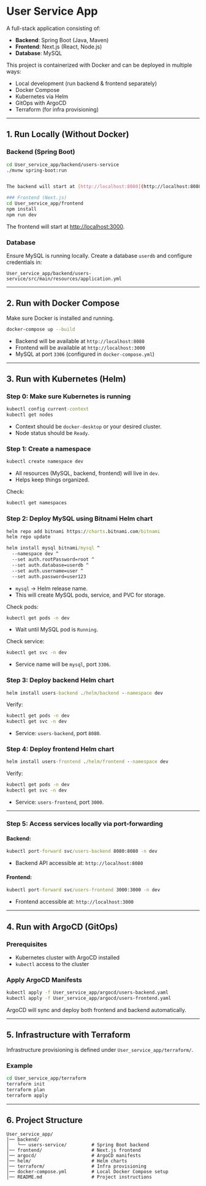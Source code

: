 
# User Service App

A full-stack application consisting of:
- **Backend**: Spring Boot (Java, Maven)  
- **Frontend**: Next.js (React, Node.js)  
- **Database**: MySQL  

This project is containerized with Docker and can be deployed in multiple ways:
- Local development (run backend & frontend separately)
- Docker Compose
- Kubernetes via Helm
- GitOps with ArgoCD
- Terraform (for infra provisioning)

---

## 1. Run Locally (Without Docker)

### Backend (Spring Boot)
```bash
cd User_service_app/backend/users-service
./mvnw spring-boot:run


The backend will start at [http://localhost:8080](http://localhost:8080).

### Frontend (Next.js)
cd User_service_app/frontend
npm install
npm run dev
```

The frontend will start at [http://localhost:3000](http://localhost:3000).

### Database

Ensure MySQL is running locally.
Create a database `userdb` and configure credentials in:

```
User_service_app/backend/users-service/src/main/resources/application.yml
```

---

## 2. Run with Docker Compose

Make sure Docker is installed and running.

```bash
docker-compose up --build
```

* Backend will be available at `http://localhost:8080`
* Frontend will be available at `http://localhost:3000`
* MySQL at port `3306` (configured in `docker-compose.yml`)

---

## 3. Run with Kubernetes (Helm)



### **Step 0: Make sure Kubernetes is running**

```cmd
kubectl config current-context
kubectl get nodes
```

* Context should be `docker-desktop` or your desired cluster.
* Node status should be `Ready`.


### **Step 1: Create a namespace**

```cmd
kubectl create namespace dev
```

* All resources (MySQL, backend, frontend) will live in `dev`.
* Helps keep things organized.

Check:

```cmd
kubectl get namespaces
```



### **Step 2: Deploy MySQL using Bitnami Helm chart**

```cmd
helm repo add bitnami https://charts.bitnami.com/bitnami
helm repo update

helm install mysql bitnami/mysql ^
  --namespace dev ^
  --set auth.rootPassword=root ^
  --set auth.database=userdb ^
  --set auth.username=user ^
  --set auth.password=user123
```

* `mysql` → Helm release name.
* This will create MySQL pods, service, and PVC for storage.

Check pods:

```cmd
kubectl get pods -n dev
```

* Wait until MySQL pod is `Running`.

Check service:

```cmd
kubectl get svc -n dev
```

* Service name will be `mysql`, port `3306`.



### **Step 3: Deploy backend Helm chart**

```cmd
helm install users-backend ./helm/backend --namespace dev
```

Verify:

```cmd
kubectl get pods -n dev
kubectl get svc -n dev
```

* Service: `users-backend`, port `8080`.



### **Step 4: Deploy frontend Helm chart**

```cmd
helm install users-frontend ./helm/frontend --namespace dev
```

Verify:

```cmd
kubectl get pods -n dev
kubectl get svc -n dev
```

* Service: `users-frontend`, port `3000`.

---

### **Step 5: Access services locally via port-forwarding**

#### Backend:

```cmd
kubectl port-forward svc/users-backend 8080:8080 -n dev
```

* Backend API accessible at: `http://localhost:8080`

#### Frontend:

```cmd
kubectl port-forward svc/users-frontend 3000:3000 -n dev
```

* Frontend accessible at: `http://localhost:3000`

---

## 4. Run with ArgoCD (GitOps)

### Prerequisites

* Kubernetes cluster with ArgoCD installed
* `kubectl` access to the cluster

### Apply ArgoCD Manifests

```bash
kubectl apply -f User_service_app/argocd/users-backend.yaml
kubectl apply -f User_service_app/argocd/users-frontend.yaml
```

ArgoCD will sync and deploy both frontend and backend automatically.

---

## 5. Infrastructure with Terraform

Infrastructure provisioning is defined under `User_service_app/terraform/`.

### Example

```bash
cd User_service_app/terraform
terraform init
terraform plan
terraform apply
```

---

## 6. Project Structure

```
User_service_app/
│── backend/
│   └── users-service/         # Spring Boot backend
│── frontend/                  # Next.js frontend
│── argocd/                    # ArgoCD manifests
│── helm/                      # Helm charts
│── terraform/                 # Infra provisioning
│── docker-compose.yml         # Local Docker Compose setup
│── README.md                  # Project instructions
```

